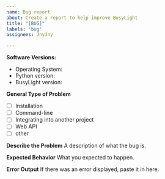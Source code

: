 ```yaml
---
name: Bug report
about: Create a report to help improve BusyLight
title: "[BUG]"
labels: 'bug'
assignees: JnyJny

---
```


**Software Versions:**
 - Operating System: 
 - Python version:
 - BusyLight version: 

**General Type of Problem**
- [ ] Installation
- [ ] Command-line
- [ ] Integrating into another project
- [ ] Web API
- [ ] other

**Describe the Problem**
A description of what the bug is.

**Expected Behavior**
What you expected to happen.

**Error Output**
If there was an error displayed, paste it in here.
